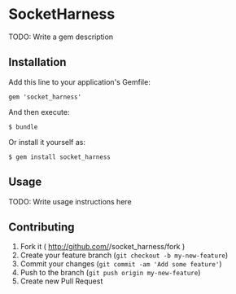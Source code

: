 # SocketHarness

TODO: Write a gem description

## Installation

Add this line to your application's Gemfile:

    gem 'socket_harness'

And then execute:

    $ bundle

Or install it yourself as:

    $ gem install socket_harness

## Usage

TODO: Write usage instructions here

## Contributing

1. Fork it ( http://github.com/<my-github-username>/socket_harness/fork )
2. Create your feature branch (`git checkout -b my-new-feature`)
3. Commit your changes (`git commit -am 'Add some feature'`)
4. Push to the branch (`git push origin my-new-feature`)
5. Create new Pull Request
